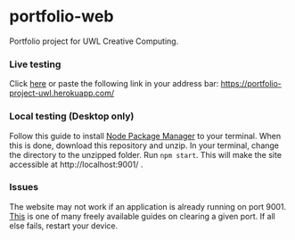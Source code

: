 # portfolio-web
Portfolio project for UWL Creative Computing.
### Live testing
Click [here](https://portfolio-project-uwl.herokuapp.com/) or paste the following link in your address bar: https://portfolio-project-uwl.herokuapp.com/ 
### Local testing (Desktop only)
Follow this guide to install [Node Package Manager](https://docs.npmjs.com/cli/v7/configuring-npm/install) to your terminal. When this is done, download this repository and unzip. In your terminal, change the directory to the unzipped folder. Run `npm start`. This will make the site accessible at http://localhost:9001/ .
### Issues
The website may not work if an application is already running on port 9001. [This](https://community.talend.com/s/article/How-to-find-and-kill-a-process-running-on-a-port-LVJkZ?language=en_US) is one of many freely available guides on clearing a given port. If all else fails, restart your device.
